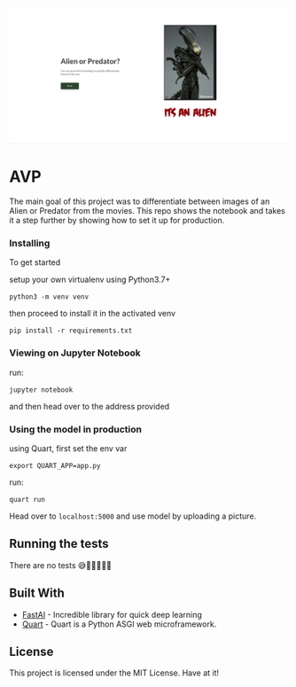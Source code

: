 ![Screenshot of main page](./screenshot.png?raw=true "AVPBrainGu")

# AVP

The main goal of this project was to differentiate between images of an 
Alien or Predator from the movies. This repo shows the notebook and takes it a step further
by showing how to set it up for production.

### Installing
To get started

setup your own virtualenv using Python3.7+
```
python3 -m venv venv
```
then proceed to install it in the activated venv 
```
pip install -r requirements.txt
```

### Viewing on Jupyter Notebook
run:
```
jupyter notebook
```
and then head over to the address provided

### Using the model in production
using Quart, first set the env var
```
export QUART_APP=app.py
```
run:
```
quart run
```
Head over to `localhost:5000` and use model by uploading a picture.


## Running the tests

There are no tests 😅🤮🤮🤮🤮🤮



## Built With

* [FastAI](https://github.com/fastai/fastai) - Incredible library for quick deep learning
* [Quart](https://gitlab.com/pgjones/quart) - Quart is a Python ASGI web
microframework.

## License

This project is licensed under the MIT License. Have at it!

